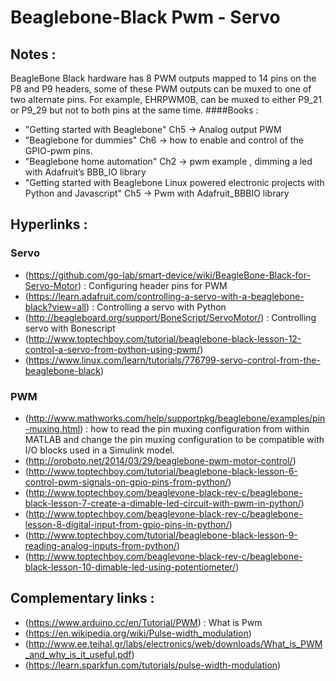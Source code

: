 # Beaglebone-Black Pwm - Servo

## Notes :
BeagleBone Black hardware has 8 PWM outputs mapped to 14 pins on the P8 and P9 headers, some of these PWM outputs can be muxed to one of two alternate pins. For example, EHRPWM0B, can be muxed to either P9_21 or P9_29 but not to both pins at the same time.
####Books :
* "Getting started with Beaglebone" Ch5 → Analog output PWM
* "Beaglebone for dummies" Ch6 →  how to enable and control of the GPIO-pwm pins. 
* "Beaglebone home automation" Ch2 → pwm example , dimming a led with Adafruit’s BBB_IO library 
* "Getting started with Beaglebone Linux powered electronic projects with Python and Javascript" Ch5 →  Pwm with Adafruit_BBBIO library 

## Hyperlinks : 

### Servo 
* (https://github.com/go-lab/smart-device/wiki/BeagleBone-Black-for-Servo-Motor) : Configuring header pins for PWM
* (https://learn.adafruit.com/controlling-a-servo-with-a-beaglebone-black?view=all) : Controlling a servo with Python
* (http://beagleboard.org/support/BoneScript/ServoMotor/) : Controlling servo with Bonescript
* (http://www.toptechboy.com/tutorial/beaglebone-black-lesson-12-control-a-servo-from-python-using-pwm/)
* (https://www.linux.com/learn/tutorials/776799-servo-control-from-the-beaglebone-black)

### PWM
* (http://www.mathworks.com/help/supportpkg/beaglebone/examples/pin-muxing.html) : how to read the pin muxing configuration from within MATLAB and change the pin muxing configuration to be compatible with I/O blocks used in a Simulink model.
* (http://oroboto.net/2014/03/29/beaglebone-pwm-motor-control/) 
* (http://www.toptechboy.com/tutorial/beaglebone-black-lesson-6-control-pwm-signals-on-gpio-pins-from-python/)
* (http://www.toptechboy.com/beaglevone-black-rev-c/beaglebone-black-lesson-7-create-a-dimable-led-circuit-with-pwm-in-python/)
* (http://www.toptechboy.com/beaglevone-black-rev-c/beaglebone-lesson-8-digital-input-from-gpio-pins-in-python/) 
* (http://www.toptechboy.com/tutorial/beaglebone-black-lesson-9-reading-analog-inputs-from-python/) 
* (http://www.toptechboy.com/beaglevone-black-rev-c/beaglebone-black-lesson-10-dimable-led-using-potentiometer/)


## Complementary links :
* (https://www.arduino.cc/en/Tutorial/PWM) : What is Pwm
* (https://en.wikipedia.org/wiki/Pulse-width_modulation) 
* (http://www.ee.teihal.gr/labs/electronics/web/downloads/What_is_PWM_and_why_is_it_useful.pdf)
* (https://learn.sparkfun.com/tutorials/pulse-width-modulation) 


